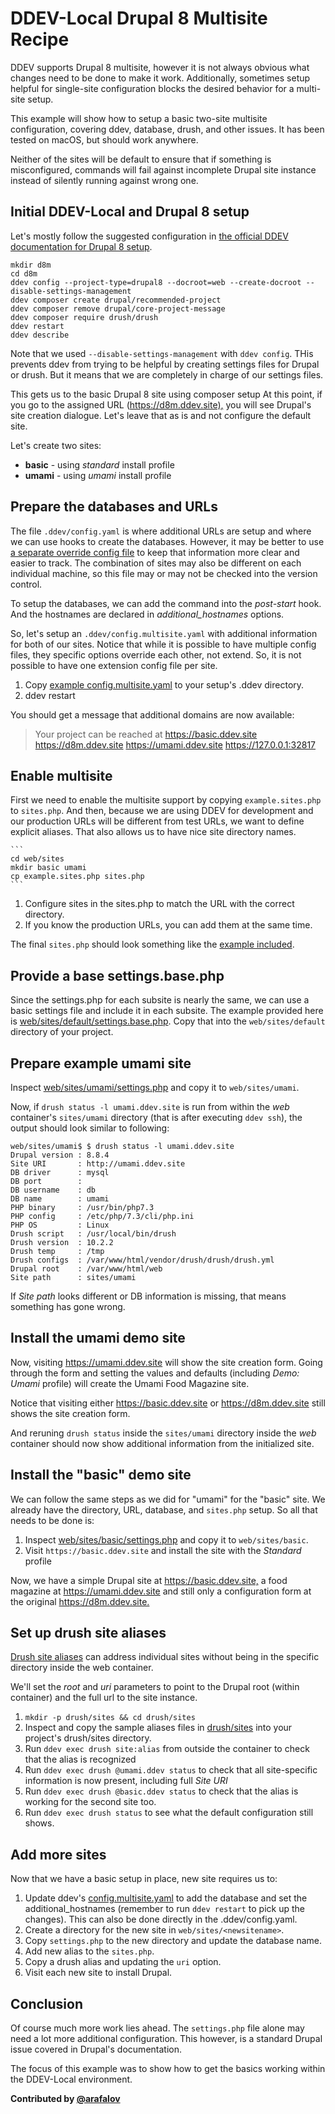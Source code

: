 # DDEV-Local Drupal 8 Multisite Recipe

DDEV supports Drupal 8 multisite, however it is not always obvious what changes need to be done to make it work. Additionally, sometimes setup helpful for single-site configuration blocks the desired behavior for a multi-site setup.

This example will show how to setup a basic two-site multisite configuration, covering ddev, database, drush, and other issues. It has been tested on macOS, but should work anywhere.

Neither of the sites will be default to ensure that if something is misconfigured, commands will fail against incomplete Drupal site instance instead of silently running against wrong one.

## Initial DDEV-Local and Drupal 8 setup

Let's mostly follow the suggested configuration in [the official DDEV documentation for Drupal 8 setup](https://ddev.readthedocs.io/en/stable/users/cli-usage/#drupal-8-quickstart).

```
mkdir d8m
cd d8m
ddev config --project-type=drupal8 --docroot=web --create-docroot --disable-settings-management
ddev composer create drupal/recommended-project
ddev composer remove drupal/core-project-message
ddev composer require drush/drush
ddev restart
ddev describe
```

Note that we used `--disable-settings-management` with `ddev config`. THis prevents ddev from trying to be helpful by creating settings files for Drupal or drush. But it means that we are completely in charge of our settings files.

This gets us to the basic Drupal 8 site using composer setup At this point, if you go to the assigned URL (<https://d8m.ddev.site),> you will see Drupal's site creation dialogue. Let's leave that as is and not configure the default site.

Let's create two sites:

* **basic** - using *standard* install profile
* **umami** - using *umami* install profile

## Prepare the databases and URLs

The file `.ddev/config.yaml` is where additional URLs are setup and where we can use hooks to create the databases. However, it may be better to use [a separate override config file](https://ddev.readthedocs.io/en/stable/users/extend/customization-extendibility/#extending-configyaml-with-custom-configyaml-files) to keep that information more clear and easier to track. The combination of sites may also be different on each individual machine, so this file may or may not be checked into the version control.

To setup the databases, we can add the command into the *post-start* hook. And the hostnames are declared in *additional_hostnames* options.

So, let's setup an `.ddev/config.multisite.yaml` with additional information for both of our sites. Notice that while it is possible to have multiple config files, they specific options override each other, not extend. So, it is not possible to have one extension config file per site.

1. Copy [example config.multisite.yaml](dot.ddev/config.multisite.yaml) to your setup's .ddev directory.
2. ddev restart

You should get a message that additional domains are now available:

> Your project can be reached at <https://basic.ddev.site> <https://d8m.ddev.site> <https://umami.ddev.site> <https://127.0.0.1:32817>

## Enable multisite

First we need to enable the multisite support by copying `example.sites.php` to `sites.php`. And then, because we are using DDEV for development and our production URLs will be different from test URLs, we want to define explicit aliases. That also allows us to have nice site directory names.

    ```
    cd web/sites
    mkdir basic umami
    cp example.sites.php sites.php
    ```

1. Configure sites in the sites.php to match the URL with the correct directory.
2. If you know the production URLs, you can add them at the same time.

The final `sites.php` should look something like the [example included](web/sites/sites.php).

## Provide a base settings.base.php

Since the settings.php for each subsite is nearly the same, we can use a basic settings file and include it in each subsite. The example provided here is [web/sites/default/settings.base.php](web/sites/default/settings.base.php). Copy that into the `web/sites/default` directory of your project.

## Prepare example umami site

Inspect [web/sites/umami/settings.php](web/sites/umami/settings.php) and copy it to `web/sites/umami`.

Now, if `drush status -l umami.ddev.site` is run from within the *web* container's `sites/umami` directory (that is after executing `ddev ssh`), the output should look similar to following:

```
web/sites/umami$ $ drush status -l umami.ddev.site
Drupal version : 8.8.4
Site URI       : http://umami.ddev.site
DB driver      : mysql
DB port        :
DB username    : db
DB name        : umami
PHP binary     : /usr/bin/php7.3
PHP config     : /etc/php/7.3/cli/php.ini
PHP OS         : Linux
Drush script   : /usr/local/bin/drush
Drush version  : 10.2.2
Drush temp     : /tmp
Drush configs  : /var/www/html/vendor/drush/drush/drush.yml
Drupal root    : /var/www/html/web
Site path      : sites/umami
```

If *Site path* looks different or DB information is missing, that means something has gone wrong.

## Install the umami demo site

Now, visiting <https://umami.ddev.site> will show the site creation form. Going through the form and setting the values and defaults (including *Demo: Umami* profile) will create the Umami Food Magazine site.

Notice that visiting either <https://basic.ddev.site> or <https://d8m.ddev.site> still shows the site creation form.

And reruning `drush status` inside the `sites/umami` directory inside the *web* container should now show additional information from the initialized site.

## Install the "basic" demo site

We can follow the same steps as we did for "umami" for the "basic" site. We already have the directory, URL, database, and `sites.php` setup. So all that needs to be done is:

1. Inspect [web/sites/basic/settings.php](web/sites/basic/settings.php) and copy it to `web/sites/basic`.
2. Visit `https://basic.ddev.site` and install the site with the *Standard* profile

Now, we have a simple Drupal site at <https://basic.ddev.site,> a food magazine at <https://umami.ddev.site> and still only a configuration form at the original <https://d8m.ddev.site.>

## Set up drush site aliases

[Drush site aliases](http://docs.drush.org/en/9.x/usage/#site-aliases) can address individual sites without being in the specific directory inside the web container.

We'll set the *root* and *uri* parameters to point to the Drupal root (within container) and the full url to the site instance.

1. `mkdir -p drush/sites && cd drush/sites`
2. Inspect and copy the sample aliases files in [drush/sites](drush/sites) into your project's drush/sites directory.
3. Run `ddev exec drush site:alias` from outside the container to check that the alias is recognized
4. Run `ddev exec drush @umami.ddev status` to check that all site-specific information is now present, including full *Site URI*
5. Run `ddev exec drush @basic.ddev status` to check that the alias is working for the second site too.
6. Run `ddev exec drush status` to see what the default configuration still shows.

## Add more sites

Now that we have a basic setup in place, new site requires us to:

1. Update ddev's [config.multisite.yaml](dot.ddev/config.multisite.yaml) to add the database and set the additional_hostnames (remember to run `ddev restart` to pick up the changes). This can also be done directly in the .ddev/config.yaml.
2. Create a directory for the new site in `web/sites/<newsitename>`.
3. Copy `settings.php` to the new directory and update the database name.
4. Add new alias to the `sites.php`.
5. Copy a drush alias and updating the `uri` option.
6. Visit each new site to install Drupal.

## Conclusion

Of course much more work lies ahead.  The `settings.php` file alone may need a lot more additional configuration. This however, is a standard Drupal issue covered in Drupal's documentation.

The focus of this example was to show how to get the basics working within the DDEV-Local environment.

**Contributed by [@arafalov](https://github.com/arafalov)**
